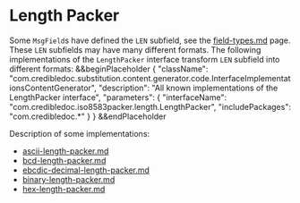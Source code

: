 # Length Packer

Some `MsgField`s have defined the `LEN` subfield, see the [field-types.md](../field-types.md) page.
These `LEN` subfields may have many different formats. The following implementations of the `LengthPacker` interface transform `LEN` subfield into different formats:
&&beginPlaceholder {
    "className": "com.credibledoc.substitution.content.generator.code.InterfaceImplementationsContentGenerator",
    "description": "All known implementations of the LengthPacker interface",
    "parameters": {
        "interfaceName": "com.credibledoc.iso8583packer.length.LengthPacker",
        "includePackages": "com.credibledoc.*"
    }
} &&endPlaceholder

Description of some implementations:
* [ascii-length-packer.md](../asciihex/ascii-length-packer.md)
* [bcd-length-packer.md](../bcd/bcd-length-packer.md)
* [ebcdic-decimal-length-packer.md](../ebcdic/ebcdic-decimal-length-packer.md)
* [binary-length-packer.md](../binary/binary-length-packer.md)
* [hex-length-packer.md](../hex/hex-length-packer.md)
